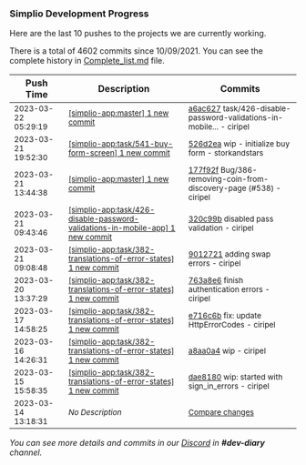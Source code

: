 
### Simplio Development Progress

Here are the last 10 pushes to the projects we are currently working.

There is a total of 4602 commits since 10/09/2021. You can see the complete history in
 [Complete_list.md](Complete_list.md) file.

| Push Time | Description | Commits |
| --- | --- | --- |
| <sub>2023-03-22 05:29:19</sub> | <sub>[[simplio-app:master] 1 new commit](https://github.com/SimplioOfficial/simplio-app/commit/a6ac627f404c0c426104124e15f936b006280aed)</sub> | <sub>[a6ac627](https://github.com/SimplioOfficial/simplio-app/commit/a6ac627f404c0c426104124e15f936b006280aed) task/426-disable-password-validations-in-mobile... - ciripel</sub> |
| <sub>2023-03-21 19:52:30</sub> | <sub>[[simplio-app:task/541\-buy\-form\-screen] 1 new commit](https://github.com/SimplioOfficial/simplio-app/commit/526d2eac061b82dd082adf23156c83d6743ac6b3)</sub> | <sub>[526d2ea](https://github.com/SimplioOfficial/simplio-app/commit/526d2eac061b82dd082adf23156c83d6743ac6b3) wip - initialize buy form - storkandstars</sub> |
| <sub>2023-03-21 13:44:38</sub> | <sub>[[simplio-app:master] 1 new commit](https://github.com/SimplioOfficial/simplio-app/commit/177f92f6605a21e1b54c298d4c824cf84dfdf100)</sub> | <sub>[177f92f](https://github.com/SimplioOfficial/simplio-app/commit/177f92f6605a21e1b54c298d4c824cf84dfdf100) Bug/386-removing-coin-from-discovery-page (#538) - ciripel</sub> |
| <sub>2023-03-21 09:43:46</sub> | <sub>[[simplio-app:task/426\-disable\-password\-validations\-in\-mobile\-app] 1 new commit](https://github.com/SimplioOfficial/simplio-app/commit/320c99b16bc538da7ca0a9b4a6a69c9e4e7454c0)</sub> | <sub>[320c99b](https://github.com/SimplioOfficial/simplio-app/commit/320c99b16bc538da7ca0a9b4a6a69c9e4e7454c0) disabled pass validation - ciripel</sub> |
| <sub>2023-03-21 09:08:48</sub> | <sub>[[simplio-app:task/382\-translations\-of\-error\-states] 1 new commit](https://github.com/SimplioOfficial/simplio-app/commit/90127213af8ae3f4223ed2b38f33d884d37ab2e6)</sub> | <sub>[9012721](https://github.com/SimplioOfficial/simplio-app/commit/90127213af8ae3f4223ed2b38f33d884d37ab2e6) adding swap errors - ciripel</sub> |
| <sub>2023-03-20 13:37:29</sub> | <sub>[[simplio-app:task/382\-translations\-of\-error\-states] 1 new commit](https://github.com/SimplioOfficial/simplio-app/commit/763a8e6905c3a2f0fb5c0f968f5f2d7abb8eada5)</sub> | <sub>[763a8e6](https://github.com/SimplioOfficial/simplio-app/commit/763a8e6905c3a2f0fb5c0f968f5f2d7abb8eada5) finish authentication errors - ciripel</sub> |
| <sub>2023-03-17 14:58:25</sub> | <sub>[[simplio-app:task/382\-translations\-of\-error\-states] 1 new commit](https://github.com/SimplioOfficial/simplio-app/commit/e716c6bd8f019061cf720619fd170069cc8a44e7)</sub> | <sub>[e716c6b](https://github.com/SimplioOfficial/simplio-app/commit/e716c6bd8f019061cf720619fd170069cc8a44e7) fix: update HttpErrorCodes - ciripel</sub> |
| <sub>2023-03-16 14:26:31</sub> | <sub>[[simplio-app:task/382\-translations\-of\-error\-states] 1 new commit](https://github.com/SimplioOfficial/simplio-app/commit/a8aa0a4039f60d72950770f339cb1d690ceeded1)</sub> | <sub>[a8aa0a4](https://github.com/SimplioOfficial/simplio-app/commit/a8aa0a4039f60d72950770f339cb1d690ceeded1) wip - ciripel</sub> |
| <sub>2023-03-15 15:58:35</sub> | <sub>[[simplio-app:task/382\-translations\-of\-error\-states] 1 new commit](https://github.com/SimplioOfficial/simplio-app/commit/dae8180366b979dd3e26c0217b50aa1439227817)</sub> | <sub>[dae8180](https://github.com/SimplioOfficial/simplio-app/commit/dae8180366b979dd3e26c0217b50aa1439227817) wip: started with sign_in_errors - ciripel</sub> |
| <sub>2023-03-14 13:18:31</sub> | <sub>_No Description_</sub> | <sub>[Compare changes](https://github.com/SimplioOfficial/simplio-app/compare/86e594a79603...189173131e31)</sub> |

_You can see more details and commits in our [Discord](https://discord.gg/aKhjuwZmdP) in **#dev-diary** channel._
